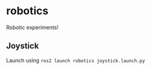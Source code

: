 # robotics
Robotic experiments!

Joystick
----
Launch using `ros2 launch robotics joystick.launch.py`